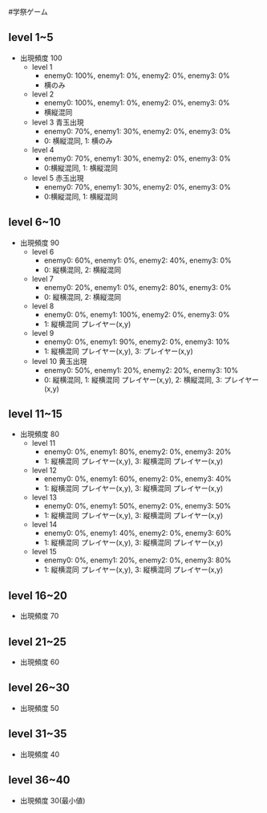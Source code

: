 #学祭ゲーム

## level 1~5
- 出現頻度 100
  - level 1 
    - enemy0: 100%, enemy1: 0%, enemy2: 0%, enemy3: 0%
    - 横のみ
  - level 2 
    - enemy0: 100%, enemy1: 0%, enemy2: 0%, enemy3: 0%
    - 横縦混同
  - level 3 青玉出現
    - enemy0: 70%, enemy1: 30%, enemy2: 0%, enemy3: 0%
    - 0: 横縦混同, 1: 横のみ
  - level 4 
    - enemy0: 70%, enemy1: 30%, enemy2: 0%, enemy3: 0%
    - 0:横縦混同, 1: 横縦混同
  - level 5 赤玉出現
    - enemy0: 70%, enemy1: 30%, enemy2: 0%, enemy3: 0%
    - 0:横縦混同, 1: 横縦混同
  
## level 6~10
- 出現頻度 90
  - level 6
    - enemy0: 60%, enemy1: 0%, enemy2: 40%, enemy3: 0%
    - 0: 縦横混同, 2: 横縦混同
  - level 7
    - enemy0: 20%, enemy1: 0%, enemy2: 80%, enemy3: 0%
    - 0: 縦横混同, 2: 横縦混同
  - level 8
    - enemy0: 0%, enemy1: 100%, enemy2: 0%, enemy3: 0%
    - 1: 縦横混同 プレイヤー(x,y)
  - level 9
    - enemy0: 0%, enemy1: 90%, enemy2: 0%, enemy3: 10%
    - 1: 縦横混同 プレイヤー(x,y), 3: プレイヤー(x,y)
  - level 10 黄玉出現
    - enemy0: 50%, enemy1: 20%, enemy2: 20%, enemy3: 10%
    - 0: 縦横混同, 1: 縦横混同 プレイヤー(x,y), 2: 横縦混同, 3: プレイヤー(x,y)
## level 11~15
- 出現頻度 80
  - level 11
    - enemy0: 0%, enemy1: 80%, enemy2: 0%, enemy3: 20%
    - 1: 縦横混同 プレイヤー(x,y), 3: 縦横混同 プレイヤー(x,y)
  - level 12
    - enemy0: 0%, enemy1: 60%, enemy2: 0%, enemy3: 40%
    - 1: 縦横混同 プレイヤー(x,y), 3: 縦横混同 プレイヤー(x,y)
  - level 13
    - enemy0: 0%, enemy1: 50%, enemy2: 0%, enemy3: 50%
    - 1: 縦横混同 プレイヤー(x,y), 3: 縦横混同 プレイヤー(x,y)
  - level 14
    - enemy0: 0%, enemy1: 40%, enemy2: 0%, enemy3: 60%
    - 1: 縦横混同 プレイヤー(x,y), 3: 縦横混同 プレイヤー(x,y)
  - level 15
    - enemy0: 0%, enemy1: 20%, enemy2: 0%, enemy3: 80%
    - 1: 縦横混同 プレイヤー(x,y), 3: 縦横混同 プレイヤー(x,y)
## level 16~20
- 出現頻度 70

## level 21~25
- 出現頻度 60

## level 26~30
- 出現頻度 50

## level 31~35
- 出現頻度 40

## level 36~40
- 出現頻度 30(最小値)